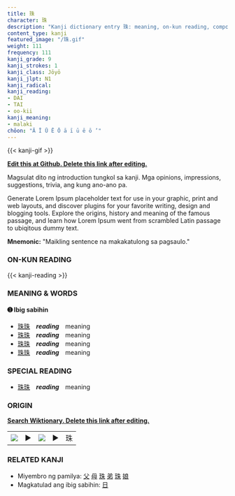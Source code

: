 ```yaml
---
title: 珠
character: 珠
description: "Kanji dictionary entry 珠: meaning, on-kun reading, compounds, origin, related kanji"
content_type: kanji
featured_image: "/珠.gif"
weight: 111
frequency: 111
kanji_grade: 9
kanji_strokes: 1
kanji_class: Jōyō
kanji_jlpt: N1
kanji_radical: 
kanji_reading: 
- DAI
- TAI
- oo-kii
kanji_meaning:
- malaki
chōon: "Ā Ī Ū Ē Ō ā ī ū ē ō ’"
---
```

[//]: # (Don't edit the line below. Kanji animated GIF code is automatically generated.)
{{< kanji-gif >}}

[//]: # (Edit below this line.)

**[Edit this at Github. Delete this link after editing.](https://github.com/tim0g/tim/tree/main/content/kanji/珠/index.md)**

Magsulat dito ng introduction tungkol sa kanji. Mga opinions, impressions, suggestions, trivia, ang kung ano-ano pa.

Generate Lorem Ipsum placeholder text for use in your graphic, print and web layouts, and discover plugins for your favorite writing, design and blogging tools. Explore the origins, history and meaning of the famous passage, and learn how Lorem Ipsum went from scrambled Latin passage to ubiqitous dummy text.
 
**Mnemonic:** "Maikling sentence na makakatulong sa pagsaulo."

### ON-KUN READING

[//]: # (Don't edit the line below. ON-KUN READING code is automatically generated.)
{{< kanji-reading >}}

### MEANING & WORDS

#### ➊ **Ibig sabihin**
  - [珠](../珠)[珠](../珠)　***reading***　meaning
  - [珠](../珠)[珠](../珠)　***reading***　meaning
  - [珠](../珠)[珠](../珠)　***reading***　meaning
  - [珠](../珠)[珠](../珠)　***reading***　meaning

### SPECIAL READING
  - [珠](../珠)[珠](../珠)　***reading***　meaning

### ORIGIN

**[Search Wiktionary. Delete this link after editing.](https://wiktionary.org/wiki/珠)**
<table class="kanji-table"><tr><td>
<img src="60px-珠-bronze.svg.png">
</td><td>▶</td><td>
<img src="60px-珠-oracle.svg.png">
</td><td>▶</td>
<td class="kanji-origin">珠</td>
</tr></table>

### RELATED KANJI
- Miyembro ng pamilya: [父](../父) [母](../母) [珠](../珠) [弟](../弟) [珠](../珠) [娘](../娘)
- Magkatulad ang ibig sabihin: [日](../日)
